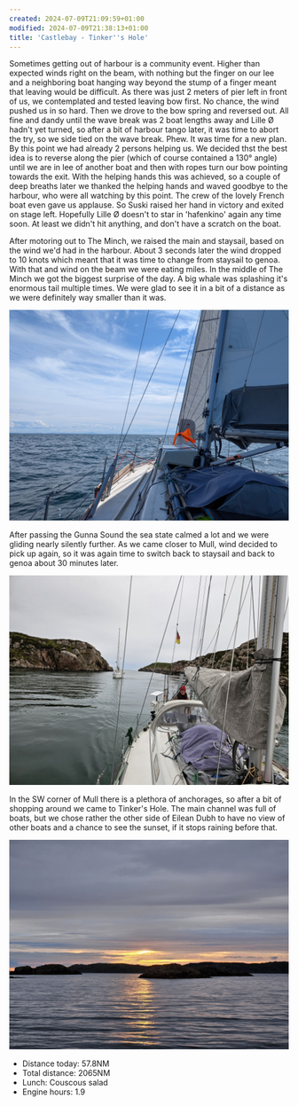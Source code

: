 ```yaml
---
created: 2024-07-09T21:09:59+01:00
modified: 2024-07-09T21:38:13+01:00
title: 'Castlebay - Tinker''s Hole'
---
```


Sometimes getting out of harbour is a community event. Higher than expected winds right on the beam, with nothing but the finger on our lee and a neighboring boat hanging way beyond the stump of a finger meant that leaving would be difficult. As there was just 2 meters of pier left in front of us, we contemplated and tested leaving bow first. No chance,  the wind pushed us in so hard.
Then we drove to the bow spring and reversed out. All fine and dandy until the wave break was 2 boat lengths away and Lille Ø hadn't yet turned, so after a bit of harbour tango later, it was time to abort the try, so we side tied on the wave break. Phew.
It was time for a new plan. By this point we had already 2 persons helping us. We decided thst the best idea is to reverse along the pier (which of course contained a 130° angle) until we are in lee of another boat and then with ropes turn our bow pointing towards the exit.
With the helping hands this was achieved, so a couple of deep breaths later we thanked the helping hands and waved goodbye to the harbour, who were all watching by this point. The crew of the lovely French boat even gave us applause. So Suski raised her hand in victory and exited on stage left. Hopefully Lille Ø doesn't to star in 'hafenkino' again any time soon. At least we didn't hit anything, and don't have a scratch on the boat.

After motoring out to The Minch, we raised the main and staysail, based on the wind we'd had in the harbour. About 3 seconds later the wind dropped to 10 knots which meant that it was time to change from staysail to genoa. With that and wind on the beam we were eating miles. In the middle of The Minch we got the biggest surprise of the day. A big whale was splashing it's enormous tail multiple times. We were glad to see it in a bit of a distance as we were definitely way smaller than it was. 

![Image](../2024/d7bc756a0faeb9b97cbfbe5077315700.jpg) 

After passing the Gunna Sound the sea state calmed a lot and we were gliding nearly silently further. As we came closer to Mull, wind decided to pick up again, so it was again time to switch back to staysail and back to genoa about 30 minutes later. 

![Image](../2024/33635f2a6dc298a628ba4d0ac3ead833.jpg) 

In the SW corner of Mull there is a plethora of anchorages, so after a bit of shopping around we came to Tinker's Hole. The main channel was full of boats, but we chose rather the other side of Eilean Dubh to have no view of other boats and a chance to see the sunset, if it stops raining before that.

![Image](../2024/75854ae770cd7db8f536eb769dd3437b.jpg) 

* Distance today: 57.8NM
* Total distance: 2065NM
* Lunch: Couscous salad
* Engine hours: 1.9
